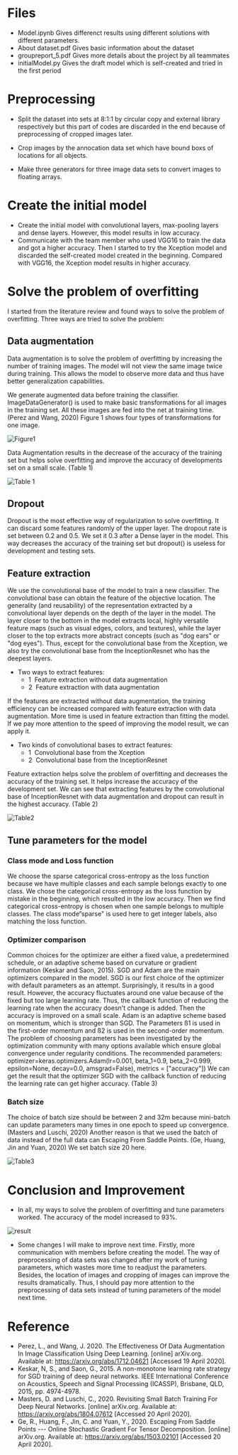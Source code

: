 # Files
* Model.ipynb 
  Gives differenct results using different solutions with different parameters.
* About dataset.pdf
  Gives basic information about the dataset
* groupreport_5.pdf
  Gives more details about the project by all teammates
* initialModel.py
  Gives the draft model which is self-created and tried in the first period

# Preprocessing
* Split the dataset into sets at 8:1:1 by circular copy and external library respectively but this part of codes are discarded in the end because of preprocessing of cropped images later.

* Crop images by the annocation data set which have bound boxs of locations for all objects.
 
* Make three generators for three image data sets to convert images to floating arrays.

# Create the initial model
* Create the initial model with convolutional layers, max-pooling layers and dense layers. However, this model results in low accuracy.
 
*  Communicate with the team member who used VGG16 to train the data and got a higher accuracy. Then I started to try the Xception model and discarded the self-created model created in the beginning. Compared with VGG16, the Xception model results in higher accuracy. 
	 
# Solve the problem of overfitting
I started from the literature review and found ways to solve the problem of overfitting. Three ways are tried to solve the problem:
 
## Data augmentation 
Data augmentation is to solve the problem of overfitting by increasing the number of training images. The model will not view the same image twice during training. This allows the model to observe more data and thus have better generalization capabilities.

We generate augmented data before training the classifier. ImageDataGenerator() is used to make basic transformations for all images in the training set. All these images are fed into the net at training time. (Perez and Wang, 2020) Figure 1 shows four types of transformations for one image. 

![Figure1](https://raw.githubusercontent.com/Jasmine216/Fine-grained-image-classification-Dog-Breeds/pictures/image.jpg)

Data Augmentation results in the decrease of the accuracy of the training set but helps solve overfitting and improve the accuracy of developments set on a small scale. (Table 1) 

![Table 1](https://raw.githubusercontent.com/Jasmine216/Fine-grained-image-classification-Dog-Breeds/pictures/table1.png)

## Dropout 
Dropout is the most effective way of regularization to solve overfitting. It can discard some features randomly of the upper layer. The dropout rate is set between 0.2 and 0.5. We set it 0.3 after a Dense layer in the model. This way decreases the accuracy of the training set but dropout() is useless for development and testing sets. 
## Feature extraction 
We use the convolutional base of the model to train a new classifier. The convolutional base can obtain the feature of the objective location. The generality (and reusability) of the representation extracted by a convolutional layer depends on the depth of the layer in the model. The layer closer to the bottom in the model extracts local, highly versatile feature maps (such as visual edges, colors, and textures), while the layer closer to the top extracts more abstract concepts (such as "dog ears" or "dog eyes"). Thus, except for the convolutional base from the Xception, we also try the convolutional base from the InceptionResnet who has the deepest layers. 
* Two ways to extract features: 
	* 1  Feature extraction without data augmentation 
	* 2  Feature extraction with data augmentation 

If the features are extracted without data augmentation, the training efficiency can be increased compared with feature extraction with data augmentation. More time is used in feature extraction than fitting the model. If we pay more attention to the speed of improving the model result, we can apply it. 
* Two kinds of convolutional bases to extract features: 
	* 1  Convolutional base from the Xception 
	* 2  Convolutional base from the InceptionResnet 

Feature extraction helps solve the problem of overfitting and decreases the accuracy of the training set. It helps increase the accuracy of the development set. We can see that extracting features by the convolutional base of InceptionResnet with data augmentation and dropout can result in the highest accuracy. (Table 2) 

![Table2](https://raw.githubusercontent.com/Jasmine216/Fine-grained-image-classification-Dog-Breeds/pictures/table2.png)

## Tune parameters for the model
### Class mode and Loss function 
We choose the sparse categorical cross-entropy as the loss function because we have multiple classes and each sample belongs exactly to one class. We chose the categorical cross-entropy as the loss function by mistake in the beginning, which resulted in the low accuracy. Then we find categorical cross-entropy is chosen when one sample belongs to multiple classes. The class mode“sparse" is used here to get integer labels, also matching the loss function.  
### Optimizer comparison 
Common choices for the optimizer are either a fixed value, a predetermined schedule, or an adaptive scheme based on curvature or gradient information (Keskar and Saon, 2015). SGD and Adam are the main optimizers compared in the model. 
SGD is our first choice of the optimizer with default parameters as an attempt. Surprisingly, it results in a good result. However, the accuracy fluctuates around one value because of the fixed but too large learning rate. Thus, the callback function of reducing the learning rate when the accuracy doesn't change is added. Then the accuracy is improved on a small scale.
Adam is an adaptive scheme based on momentum, which is stronger than SGD. The Parameters ß1 is used in the first-order momentum and ß2 is used in the second-order momentum. The problem of choosing parameters has been investigated by the optimization community with many options available which ensure global convergence under regularity conditions. The recommended parameters: 
optimizer=keras.optimizers.Adam(lr=0.001, beta_1=0.9, beta_2=0.999, epsilon=None, decay=0.0, amsgrad=False), metrics = ["accuracy"]) 
We can get the result that the optimizer SGD with the callback function of reducing the learning rate can get higher accuracy. (Table 3) 

### Batch size 
The choice of batch size should be between 2 and 32m because mini-batch can update parameters many times in one epoch to speed up convergence. (Masters and Luschi, 2020) Another reason is that we used the batch of data instead of the full data can Escaping From Saddle Points. (Ge, Huang, Jin and Yuan, 2020) We set batch size 20 here. 

![Table3](https://raw.githubusercontent.com/Jasmine216/Fine-grained-image-classification-Dog-Breeds/pictures/table3.png)
 
# Conclusion and Improvement

* In all, my ways to solve the problem of overfitting and tune parameters worked. The accuracy of the model increased to 93%.

![result](https://raw.githubusercontent.com/Jasmine216/Fine-grained-image-classification-Dog-Breeds/pictures/result.png)
 
* Some changes I will make to improve next time. Firstly, more communication with members before creating the model. The way of preprocessing of data sets was changed after my work of tuning parameters, which wastes more time to readjust the parameters. Besides, the location of images and cropping of images can improve the results dramatically. Thus, I should pay more attention to the preprocessing of data sets instead of tuning parameters of the model next time.
 
 
# Reference
* Perez, L., and Wang, J. 2020. The Effectiveness Of Data Augmentation In Image Classification Using Deep Learning. [online] arXiv.org. Available at: <https://arxiv.org/abs/1712.04621> [Accessed 19 April 2020]. 
* Keskar, N, S., and Saon, G., 2015. A non-monotone learning rate strategy for SGD training of deep neural networks. IEEE International Conference on Acoustics, Speech and Signal Processing (ICASSP), Brisbane, QLD, 2015, pp. 4974-4978.
* Masters, D. and Luschi, C., 2020. Revisiting Small Batch Training For Deep Neural Networks. [online] arXiv.org. Available at: <https://arxiv.org/abs/1804.07612> [Accessed 20 April 2020]. 
* Ge, R., Huang, F., Jin, C. and Yuan, Y., 2020. Escaping From Saddle Points --- Online Stochastic Gradient For Tensor Decomposition. [online] arXiv.org. Available at: <https://arxiv.org/abs/1503.02101> [Accessed 20 April 2020]. 

